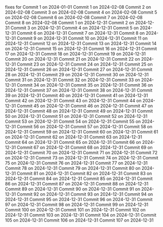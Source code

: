 fixes for 
Commit 1 on 2024-01-01
Commit 1 on 2024-02-08
Commit 2 on 2024-02-08
Commit 3 on 2024-02-08
Commit 4 on 2024-02-08
Commit 5 on 2024-02-08
Commit 6 on 2024-02-08
Commit 7 on 2024-02-08
Commit 8 on 2024-02-08
Commit 1 on 2024-12-31
Commit 2 on 2024-12-31
Commit 3 on 2024-12-31
Commit 4 on 2024-12-31
Commit 5 on 2024-12-31
Commit 6 on 2024-12-31
Commit 7 on 2024-12-31
Commit 8 on 2024-12-31
Commit 9 on 2024-12-31
Commit 10 on 2024-12-31
Commit 11 on 2024-12-31
Commit 12 on 2024-12-31
Commit 13 on 2024-12-31
Commit 14 on 2024-12-31
Commit 15 on 2024-12-31
Commit 16 on 2024-12-31
Commit 17 on 2024-12-31
Commit 18 on 2024-12-31
Commit 19 on 2024-12-31
Commit 20 on 2024-12-31
Commit 21 on 2024-12-31
Commit 22 on 2024-12-31
Commit 23 on 2024-12-31
Commit 24 on 2024-12-31
Commit 25 on 2024-12-31
Commit 26 on 2024-12-31
Commit 27 on 2024-12-31
Commit 28 on 2024-12-31
Commit 29 on 2024-12-31
Commit 30 on 2024-12-31
Commit 31 on 2024-12-31
Commit 32 on 2024-12-31
Commit 33 on 2024-12-31
Commit 34 on 2024-12-31
Commit 35 on 2024-12-31
Commit 36 on 2024-12-31
Commit 37 on 2024-12-31
Commit 38 on 2024-12-31
Commit 39 on 2024-12-31
Commit 40 on 2024-12-31
Commit 41 on 2024-12-31
Commit 42 on 2024-12-31
Commit 43 on 2024-12-31
Commit 44 on 2024-12-31
Commit 45 on 2024-12-31
Commit 46 on 2024-12-31
Commit 47 on 2024-12-31
Commit 48 on 2024-12-31
Commit 49 on 2024-12-31
Commit 50 on 2024-12-31
Commit 51 on 2024-12-31
Commit 52 on 2024-12-31
Commit 53 on 2024-12-31
Commit 54 on 2024-12-31
Commit 55 on 2024-12-31
Commit 56 on 2024-12-31
Commit 57 on 2024-12-31
Commit 58 on 2024-12-31
Commit 59 on 2024-12-31
Commit 60 on 2024-12-31
Commit 61 on 2024-12-31
Commit 62 on 2024-12-31
Commit 63 on 2024-12-31
Commit 64 on 2024-12-31
Commit 65 on 2024-12-31
Commit 66 on 2024-12-31
Commit 67 on 2024-12-31
Commit 68 on 2024-12-31
Commit 69 on 2024-12-31
Commit 70 on 2024-12-31
Commit 71 on 2024-12-31
Commit 72 on 2024-12-31
Commit 73 on 2024-12-31
Commit 74 on 2024-12-31
Commit 75 on 2024-12-31
Commit 76 on 2024-12-31
Commit 77 on 2024-12-31
Commit 78 on 2024-12-31
Commit 79 on 2024-12-31
Commit 80 on 2024-12-31
Commit 81 on 2024-12-31
Commit 82 on 2024-12-31
Commit 83 on 2024-12-31
Commit 84 on 2024-12-31
Commit 85 on 2024-12-31
Commit 86 on 2024-12-31
Commit 87 on 2024-12-31
Commit 88 on 2024-12-31
Commit 89 on 2024-12-31
Commit 90 on 2024-12-31
Commit 91 on 2024-12-31
Commit 92 on 2024-12-31
Commit 93 on 2024-12-31
Commit 94 on 2024-12-31
Commit 95 on 2024-12-31
Commit 96 on 2024-12-31
Commit 97 on 2024-12-31
Commit 98 on 2024-12-31
Commit 99 on 2024-12-31
Commit 100 on 2024-12-31
Commit 101 on 2024-12-31
Commit 102 on 2024-12-31
Commit 103 on 2024-12-31
Commit 104 on 2024-12-31
Commit 105 on 2024-12-31
Commit 106 on 2024-12-31
Commit 107 on 2024-12-31
